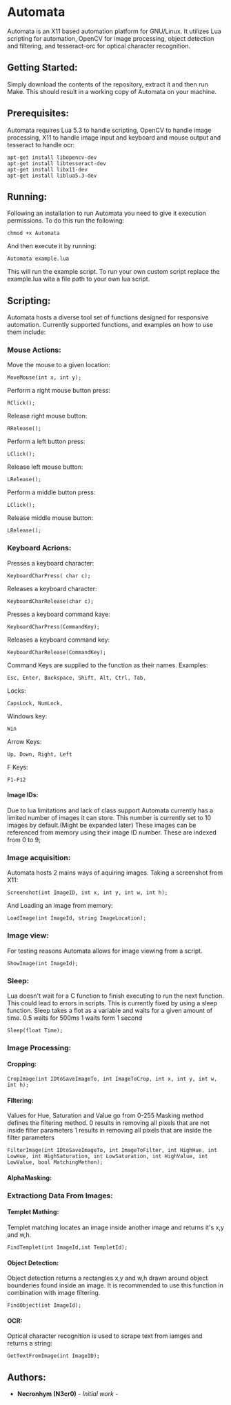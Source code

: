 # Automata

Automata is an X11 based automation platform for GNU/Linux. It utilizes Lua scripting for automation, OpenCV for image processing, object detection and filtering, and tesseract-orc for optical character recognition.

## Getting Started:

Simply download the contents of the repository, extract it and then run Make.
This should result in a working copy of Automata on your machine.

## Prerequisites:

Automata requires Lua 5.3 to handle scripting, OpenCV to handle image processing, X11 to handle image input and keyboard and mouse output and tesseract to handle ocr:

```
apt-get install libopencv-dev
apt-get install libtesseract-dev 
apt-get install libx11-dev
apt-get install liblua5.3-dev
```

## Running:

Following an installation to run Automata you need to give it execution permissions.
To do this run the following:

```
chmod +x Automata
```

And then execute it by running:

```
Automata example.lua
```

This will run the example script. To run your own custom script replace the example.lua wita a file path to your own lua script.

## Scripting:

Automata hosts a diverse tool set of functions designed for responsive automation.
Currently supported functions, and examples on how to use them include:

### Mouse Actions: 

Move the mouse to a given location:
```
MoveMouse(int x, int y);
```
Perform a right mouse button press:
```
RClick();
```
Release right mouse button:
```
RRelease();
```
Perform a left button press:
```
LClick();
```
Release left mouse button:
```
LRelease();
```
Perform a middle button press:
```
LClick();
```
Release middle mouse button:
```
LRelease();
```

### Keyboard Acrions:

Presses a keyboard character:
```
KeyboardCharPress( char c);
```
Releases a keyboard character:
```
KeyboardCharRelease(char c);
```
Presses a keyboard command kaye:
```
KeyboardCharPress(CommandKey);
```
Releases a keyboard command key:
```
KeyboardCharRelease(CommandKey);
```
Command Keys are supplied to the function as their names.
Examples:
```
Esc, Enter, Backspace, Shift, Alt, Ctrl, Tab,
```
Locks:
```
CapsLock, NumLock,
```
Windows key:
```
Win
```
Arrow Keys:
```
Up, Down, Right, Left
```
F Keys:
```
F1-F12
```

#### Image IDs:

Due to lua limitations and lack of class support Automata currently has a limited number of images it can store.
This number is currently set to 10 images by default.(Might be expanded later)
These images can be referenced from memory using their image ID number.
These are indexed from 0 to 9;

### Image acquisition:

Automata hosts 2 mains ways of aquiring images.
Taking a screenshot from X11:
```
Screenshot(int ImageID, int x, int y, int w, int h);
```
And Loading an image from memory:
```
LoadImage(int ImageId, string ImageLocation);
```

### Image view:

For testing reasons Automata allows for image viewing from a script.
```
ShowImage(int ImageId);
```

### Sleep:
Lua doesn't wait for a C function to finish executing to run the next function.
This could lead to errors in scripts.
This is currently fixed by using a sleep function.
Sleep takes a flot as a variable and waits for a given amount of time.
0.5 waits for 500ms
1 waits form 1 second
```
Sleep(float Time);
```

### Image Processing:

#### Cropping:
```
CropImage(int IDtoSaveImageTo, int ImageToCrop, int x, int y, int w, int h);
```
#### Filtering:
Values for Hue, Saturation and Value go from 0-255
Masking method defines the filtering method. 
0 results in removing all pixels that are not inside filter parameters
1 results in removing all pixels that are inside the filter parameters
```
FilterImage(int IDtoSaveImageTo, int ImageToFilter, int HighHue, int LowHue, int HighSaturation, int LowSaturation, int HighValue, int LowValue, bool MatchingMethon);
```
#### AlphaMasking:


### Extractiong Data From Images:

#### Templet Mathing:
Templet matching locates an image inside another image and returns it's x,y and w,h.
```
FindTemplet(int ImageId,int TempletId);
```
#### Object Detection:
Object detection returns a rectangles x,y and w,h drawn around object bounderies found inside an image. It is recommended to use this function in combination with image filtering.
```
FindObject(int ImageId);
```
#### OCR:
Optical character recognition is used to scrape text from iamges and returns a string:
```
GetTextFromImage(int ImageID);
```

## Authors:

* **Necronhym (N3cr0)** - *Initial work* -

